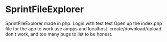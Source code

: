 # SprintFileExplorer
SprintFileExplorer made in php.
Login with test test
Open up the index.php file for the app to work
use ampps and localhost.
create/download/upload don't work, and
too many bugs to list to be honest.
